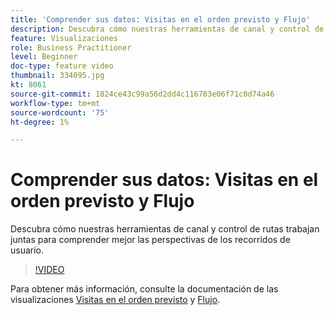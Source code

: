 ```yaml
---
title: 'Comprender sus datos: Visitas en el orden previsto y Flujo'
description: Descubra cómo nuestras herramientas de canal y control de rutas trabajan juntas para comprender mejor las perspectivas de los recorridos de usuario.
feature: Visualizaciones
role: Business Practitioner
level: Beginner
doc-type: feature video
thumbnail: 334095.jpg
kt: 8061
source-git-commit: 1824ce43c99a56d2dd4c116783e06f71c0d74a46
workflow-type: tm+mt
source-wordcount: '75'
ht-degree: 1%

---
```



# Comprender sus datos: Visitas en el orden previsto y Flujo

Descubra cómo nuestras herramientas de canal y control de rutas trabajan juntas para comprender mejor las perspectivas de los recorridos de usuario.

>[!VIDEO](https://video.tv.adobe.com/v/334095/?quality=12&learn=on)

Para obtener más información, consulte la documentación de las visualizaciones [Visitas en el orden previsto](https://experienceleague.adobe.com/docs/analytics/analyze/analysis-workspace/visualizations/fallout/fallout-flow.html?lang=en) y [Flujo](https://experienceleague.adobe.com/docs/analytics/analyze/analysis-workspace/visualizations/flow/flow.html?lang=en).
